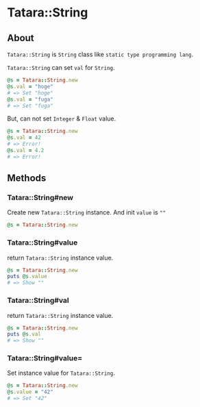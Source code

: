 # Tatara::String
## About

`Tatara::String` is `String` class like `static type programming lang`.

`Tatara::String` can set `val` for `String`.

```ruby
@s = Tatara::String.new
@s.val = "hoge"
# => Set "hoge"
@s.val = "fuga"
# => Set "fuga"
```

But, can not set `Integer` & `Float` value.

```ruby
@s = Tatara::String.new
@s.val = 42
# => Error!
@s.val = 4.2
# => Error!
```

## Methods
### Tatara::String#new

Create new `Tatara::String` instance.  And init `value` is `""`

```ruby
@s = Tatara::String.new
```

### Tatara::String#value

return `Tatara::String` instance value.

```ruby
@s = Tatara::String.new
puts @s.value
# => Show ""
```

### Tatara::String#val

return `Tatara::String` instance value.

```ruby
@s = Tatara::String.new
puts @s.val
# => Show ""
```


### Tatara::String#value=

Set instance value for `Tatara::String`.

```ruby
@s = Tatara::String.new
@s.value = "42"
# => Set "42"
```
